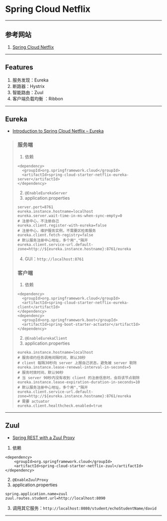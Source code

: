 # Spring Cloud Netflix

---
## 参考网站
1. [Spring Cloud Netflix](https://cloud.spring.io/spring-cloud-netflix/reference/html/)
---
## Features
1. 服务发现：Eureka
2. 断路器：Hystrix
3. 智能路由：Zuul
4. 客户端负载均衡 ：Ribbon
---
## Eureka
- [Introduction to Spring Cloud Netflix – Eureka](https://www.baeldung.com/spring-cloud-netflix-eureka)
>### 服务端
>1. 依赖
>```
><dependency>
>   <groupId>org.springframework.cloud</groupId>
>   <artifactId>spring-cloud-starter-netflix-eureka-server</artifactId>
></dependency>
>```
>2. `@EnableEurekaServer`
>3. application.properties
>```properties
>server.port=8761
>eureka.instance.hostname=localhost
>eureka.server.wait-time-in-ms-when-sync-empty=0
># 注册中心，不注册自己
>eureka.client.register-with-eureka=false
># 注册中心，维护服务实例，不需要区检索服务
>eureka.client.fetch-registry=false
># 默认服务注册中心地址，多个用","隔开
>eureka.client.service-url.default-zone=http://${eureka.instance.hostname}:8761/eureka
>```
>4. GUI：`http://localhost:8761`
>### 客户端
>1. 依赖
>```
><dependency>
>   <groupId>org.springframework.cloud</groupId>
>   <artifactId>spring-cloud-starter-netflix-eureka-client</artifactId>
></dependency>
><dependency>
>   <groupId>org.springframework.boot</groupId>
>   <artifactId>spring-boot-starter-actuator</artifactId>
></dependency>
>```
>2. `@EnableEurekaClient`
>3. application.properties
>```properties
>eureka.instance.hostname=localhost
># 服务续约任务调用间隔时间，默认30秒
># client 每隔30秒向 server 上报自己状态，避免被 server 剔除
>eureka.instance.lease-renewal-interval-in-seconds=5
># 服务时效时间，默认90秒
># 当 server 90秒内没有收到 client 的注册信息时，会将该节点剔除
>eureka.instance.lease-expiration-duration-in-seconds=10
># 默认服务注册中心地址，多个用","隔开
>eureka.client.service-url.default-zone=http://${eureka.instance.hostname}:8761/eureka
># 需要 actuator
>eureka.client.healthcheck.enabled=true
>```
---
## Zuul
- [Spring REST with a Zuul Proxy](https://www.baeldung.com/spring-rest-with-zuul-proxy)
1. 依赖
```
<dependency>
    <groupId>org.springframework.cloud</groupId>
    <artifactId>spring-cloud-starter-netflix-zuul</artifactId>
</dependency>
```
2. `@EnableZuulProxy`
3. application.properties
```properties
spring.application.name=zuul
zuul.routes.student.url=http://localhost:8090
```
3. 调用其它服务：`http://localhost:8080/student/echoStudentName/david`
---
